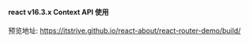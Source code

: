 #### react v16.3.x  Context API 使用

预览地址: https://itstrive.github.io/react-about/react-router-demo/build/
